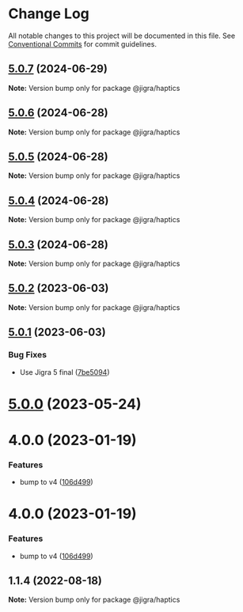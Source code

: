 # Change Log

All notable changes to this project will be documented in this file.
See [Conventional Commits](https://conventionalcommits.org) for commit guidelines.

## [5.0.7](https://github.com/familyjs/jigra-plugins/compare/@jigra/haptics@5.0.6...@jigra/haptics@5.0.7) (2024-06-29)

**Note:** Version bump only for package @jigra/haptics

## [5.0.6](https://github.com/familyjs/jigra-plugins/compare/@jigra/haptics@5.0.5...@jigra/haptics@5.0.6) (2024-06-28)

**Note:** Version bump only for package @jigra/haptics

## [5.0.5](https://github.com/familyjs/jigra-plugins/compare/@jigra/haptics@5.0.4...@jigra/haptics@5.0.5) (2024-06-28)

**Note:** Version bump only for package @jigra/haptics

## [5.0.4](https://github.com/familyjs/jigra-plugins/compare/@jigra/haptics@5.0.3...@jigra/haptics@5.0.4) (2024-06-28)

**Note:** Version bump only for package @jigra/haptics

## [5.0.3](https://github.com/familyjs/jigra-plugins/compare/@jigra/haptics@5.0.2...@jigra/haptics@5.0.3) (2024-06-28)

**Note:** Version bump only for package @jigra/haptics

## [5.0.2](https://github.com/familyjs/jigra-plugins/compare/@jigra/haptics@5.0.1...@jigra/haptics@5.0.2) (2023-06-03)

**Note:** Version bump only for package @jigra/haptics

## [5.0.1](https://github.com/familyjs/jigra-plugins/compare/@jigra/haptics@5.0.0...@jigra/haptics@5.0.1) (2023-06-03)

### Bug Fixes

- Use Jigra 5 final ([7be5094](https://github.com/familyjs/jigra-plugins/commit/7be509425c5cc9f21b1f9e78794b2c6b76ca7702))

# [5.0.0](https://github.com/familyjs/jigra-plugins/compare/@jigra/haptics@1.1.4...@jigra/haptics@5.0.0) (2023-05-24)

# 4.0.0 (2023-01-19)

### Features

- bump to v4 ([106d499](https://github.com/familyjs/jigra-plugins/commit/106d49991e82a0505a82571530b73fcda020e7e4))

# 4.0.0 (2023-01-19)

### Features

- bump to v4 ([106d499](https://github.com/navify/jigra-plugins/commit/106d49991e82a0505a82571530b73fcda020e7e4))

## 1.1.4 (2022-08-18)

**Note:** Version bump only for package @jigra/haptics
